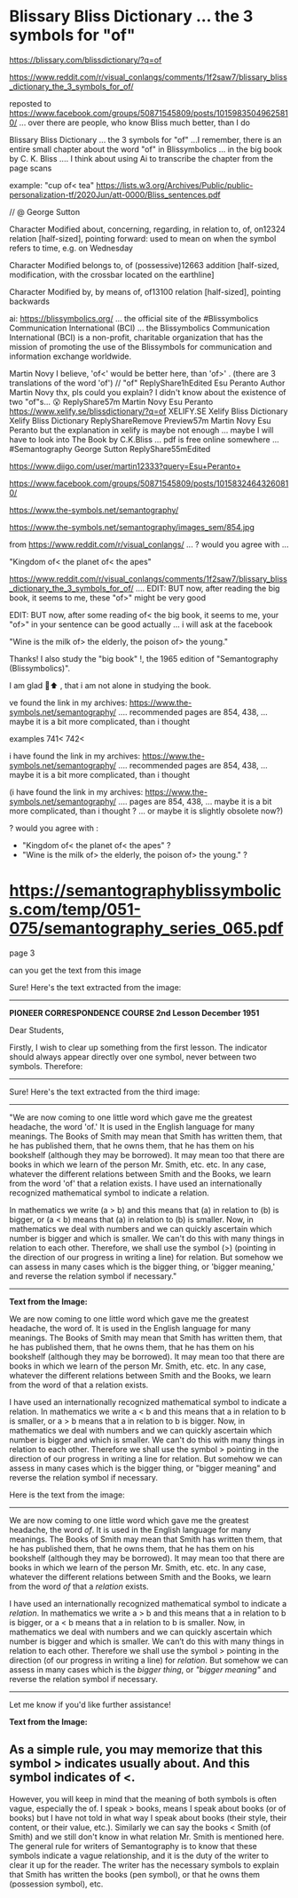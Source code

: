 

# Blissary Bliss Dictionary ... the 3 symbols for "of"

https://blissary.com/blissdictionary/?q=of

https://www.reddit.com/r/visual_conlangs/comments/1f2saw7/blissary_bliss_dictionary_the_3_symbols_for_of/

reposted to  https://www.facebook.com/groups/50871545809/posts/10159835049625810/  ... over there are people, who know Bliss much better, than I do 


Blissary Bliss Dictionary ... the 3 symbols for "of"
  ...I remember, there is an entire small chapter about the word "of" in Blissymbolics ... in the big book by C. K. Bliss 
.... I think about using Ai to transcribe the chapter from the page scans

example: "cup of< tea"
https://lists.w3.org/Archives/Public/public-personalization-tf/2020Jun/att-0000/Bliss_sentences.pdf



// @ George Sutton




Character
Modified
about, concerning, regarding, in relation to, of, on12324
relation [half-sized], pointing forward: used to mean on when the symbol refers to time, e.g. on Wednesday

Character
Modified
 belongs to, of (possessive)12663
addition [half-sized, modification, with the crossbar located on the earthline]

Character
Modified
 by, by means of, of13100
relation [half-sized], pointing backwards

ai: https://blissymbolics.org/ ... the official site of the #Blissymbolics Communication International (BCI) ... the Blissymbolics Communication International (BCI) is a non-profit, charitable organization that has the mission of promoting the use of the Blissymbols for communication and information exchange worldwide.









Martin Novy
I believe, 'of<' would be better here, than 'of>' . (there are 3 translations of the word 'of') // "of"
ReplyShare1hEdited
Esu Peranto
Author
Martin Novy thx, pls could you explain? I didn't know about the existence of two "of"s... 😮
ReplyShare57m
Martin Novy
Esu Peranto https://www.xelify.se/blissdictionary/?q=of
XELIFY.SE
Xelify Bliss Dictionary
Xelify Bliss Dictionary
ReplyShareRemove Preview57m
Martin Novy
Esu Peranto but the explanation in xelify is maybe not enough ... maybe I will have to look into The Book by C.K.Bliss ... pdf is free online somewhere ... #Semantography George Sutton
ReplyShare55mEdited


https://www.diigo.com/user/martin12333?query=Esu+Peranto+

https://www.facebook.com/groups/50871545809/posts/10158324643260810/

https://www.the-symbols.net/semantography/

https://www.the-symbols.net/semantography/images_sem/854.jpg


from https://www.reddit.com/r/visual_conlangs/ ... ? would you agree with ...

 "Kingdom of< the planet of< the apes"

 https://www.reddit.com/r/visual_conlangs/comments/1f2saw7/blissary_bliss_dictionary_the_3_symbols_for_of/ .... EDIT: BUT now, after reading the big book, it seems to me, these "of>"  might be very good

  EDIT: BUT now, after some reading of< the big book, it seems to me, your "of>" in your sentence can be good actually ... i will ask at the facebook 

  "Wine is the milk of> the elderly, the poison of> the young." 


Thanks! I also study the "big book" !, the 1965 edition of "Semantography (Blissymbolics)".

I am glad 💛⬆️ , that i am not alone in studying the book.







ve found the link in my archives:
https://www.the-symbols.net/semantography/
.... recommended pages are 854, 438, ... maybe it is a bit more complicated, than i thought

examples 741< 742<












i have found the link in my archives:
https://www.the-symbols.net/semantography/
.... recommended pages are 854, 438, ... maybe it is a bit more complicated, than i thought

(i have found the link in my archives: 
https://www.the-symbols.net/semantography/
....  pages are 854, 438, ...   maybe it is a bit more complicated, than i thought ? ... or maybe it is slightly obsolete now?)


 ? would you agree with :
* "Kingdom of< the planet of< the apes" ?
* "Wine is the milk of> the elderly, the poison of> the young." ?





# https://semantographyblissymbolics.com/temp/051-075/semantography_series_065.pdf
page 3

can you get the text from this image

Sure! Here's the text extracted from the image:

---

**PIONEER CORRESPONDENCE COURSE 2nd Lesson December 1951**

Dear Students,

Firstly, I wish to clear up something from the first lesson. The indicator should always appear directly over one symbol, never between two symbols. Therefore:

---



Sure! Here's the text extracted from the third image:

---

"We are now coming to one little word which gave me the greatest headache, the word 'of.' It is used in the English language for many meanings. The Books of Smith may mean that Smith has written them, that he has published them, that he owns them, that he has them on his bookshelf (although they may be borrowed). It may mean too that there are books in which we learn of the person Mr. Smith, etc. etc. In any case, whatever the different relations between Smith and the Books, we learn from the word 'of' that a relation exists. I have used an internationally recognized mathematical symbol to indicate a relation.

In mathematics we write \(a > b\) and this means that \(a\) in relation to \(b\) is bigger, or \(a < b\) means that \(a\) in relation to \(b\) is smaller. Now, in mathematics we deal with numbers and we can quickly ascertain which number is bigger and which is smaller. We can't do this with many things in relation to each other. Therefore, we shall use the symbol \(>\) (pointing in the direction of our progress in writing a line) for relation. But somehow we can assess in many cases which is the bigger thing, or 'bigger meaning,' and reverse the relation symbol if necessary."

---




**Text from the Image:**

We are now coming to one little word which gave me the greatest headache, the word of. It is used in the English language for many meanings. The Books of Smith may mean that Smith has written them, that he has published them, that he owns them, that he has them on his bookshelf (although they may be borrowed). It may mean too that there are books in which we learn of the person Mr. Smith, etc. etc. In any case, whatever the different relations between Smith and the Books, we learn from the word of that a relation exists.

I have used an internationally recognized mathematical symbol to indicate a relation. In mathematics we write a < b and this means that a in relation to b is smaller, or a > b means that a in relation to b is bigger. Now, in mathematics we deal with numbers and we can quickly ascertain which number is bigger and which is smaller. We can't do this with many things in relation to each other. Therefore we shall use the symbol > pointing in the direction of our progress in writing a line for relation. But somehow we can assess in many cases which is the bigger thing, or "bigger meaning" and reverse the relation symbol if necessary.



Here is the text from the image:

---

We are now coming to one little word which gave me the greatest headache, the word *of*. It is used in the English language for many meanings. The Books of Smith may mean that Smith has written them, that he has published them, that he owns them, that he has them on his bookshelf (although they may be borrowed). It may mean too that there are books in which we learn of the person Mr. Smith, etc. etc. In any case, whatever the different relations between Smith and the Books, we learn from the word *of* that a *relation* exists.

I have used an internationally recognized mathematical symbol to indicate a *relation*. In mathematics we write a > b and this means that a in relation to b is bigger, or a < b means that a in relation to b is smaller. Now, in mathematics we deal with numbers and we can quickly ascertain which number is bigger and which is smaller. We can’t do this with many things in relation to each other. Therefore we shall use the symbol > pointing in the direction (of our progress in writing a line) for *relation*. But somehow we can assess in many cases which is the *bigger thing*, or *"bigger meaning"* and reverse the relation symbol if necessary.

---

Let me know if you'd like further assistance!



**Text from the Image:**

## As a simple rule, you may memorize that this symbol > indicates usually about. And this symbol indicates of <.

 However, you will keep in mind that the meaning of both symbols is often vague, especially the of. I speak > books, means I speak about books (or of books) but I have not told in what way I speak about books (their style, their content, or their value, etc.). Similarly we can say the books < Smith (of Smith) and we still don't know in what relation Mr. Smith is mentioned here. The general rule for writers of Semantography is to know that these symbols indicate a vague relationship, and it is the duty of the writer to clear it up for the reader. The writer has the necessary symbols to explain that Smith has written the books (pen symbol), or that he owns them (possession symbol), etc.


